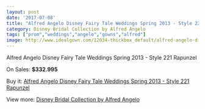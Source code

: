 ```yaml
---
layout: post
date: '2017-07-08'
title: "Alfred Angelo Disney Fairy Tale Weddings Spring 2013 - Style 221 Rapunzel"
category: Disney Bridal Collection by Alfred Angelo
tags: ["prom","weddings","angelo","gowns","alfred"]
image: http://www.idealgown.com/12034-thickbox_default/alfred-angelo-disney-fairy-tale-weddings-spring-2013-style-221-rapunzel.jpg
---
```

Alfred Angelo Disney Fairy Tale Weddings Spring 2013 - Style 221 Rapunzel

On Sales: **$332.995**
<a href="https://www.idealgown.com/en/disney-bridal-collection-by-alfred-angelo/4879-alfred-angelo-disney-fairy-tale-weddings-spring-2013-style-221-rapunzel.html"><amp-img layout="responsive" width="600" height="600" src="//www.idealgown.com/12034-thickbox_default/alfred-angelo-disney-fairy-tale-weddings-spring-2013-style-221-rapunzel.jpg" alt="Alfred Angelo Disney Fairy Tale Weddings Spring 2013 - Style 221 Rapunzel 0" /></a>
<a href="https://www.idealgown.com/en/disney-bridal-collection-by-alfred-angelo/4879-alfred-angelo-disney-fairy-tale-weddings-spring-2013-style-221-rapunzel.html"><amp-img layout="responsive" width="600" height="600" src="//www.idealgown.com/12037-thickbox_default/alfred-angelo-disney-fairy-tale-weddings-spring-2013-style-221-rapunzel.jpg" alt="Alfred Angelo Disney Fairy Tale Weddings Spring 2013 - Style 221 Rapunzel 1" /></a>
<a href="https://www.idealgown.com/en/disney-bridal-collection-by-alfred-angelo/4879-alfred-angelo-disney-fairy-tale-weddings-spring-2013-style-221-rapunzel.html"><amp-img layout="responsive" width="600" height="600" src="//www.idealgown.com/12036-thickbox_default/alfred-angelo-disney-fairy-tale-weddings-spring-2013-style-221-rapunzel.jpg" alt="Alfred Angelo Disney Fairy Tale Weddings Spring 2013 - Style 221 Rapunzel 2" /></a>
<a href="https://www.idealgown.com/en/disney-bridal-collection-by-alfred-angelo/4879-alfred-angelo-disney-fairy-tale-weddings-spring-2013-style-221-rapunzel.html"><amp-img layout="responsive" width="600" height="600" src="//www.idealgown.com/12035-thickbox_default/alfred-angelo-disney-fairy-tale-weddings-spring-2013-style-221-rapunzel.jpg" alt="Alfred Angelo Disney Fairy Tale Weddings Spring 2013 - Style 221 Rapunzel 3" /></a>

Buy it: [Alfred Angelo Disney Fairy Tale Weddings Spring 2013 - Style 221 Rapunzel](https://www.idealgown.com/en/disney-bridal-collection-by-alfred-angelo/4879-alfred-angelo-disney-fairy-tale-weddings-spring-2013-style-221-rapunzel.html "Alfred Angelo Disney Fairy Tale Weddings Spring 2013 - Style 221 Rapunzel")

View more: [Disney Bridal Collection by Alfred Angelo](https://www.idealgown.com/en/61-disney-bridal-collection-by-alfred-angelo "Disney Bridal Collection by Alfred Angelo")